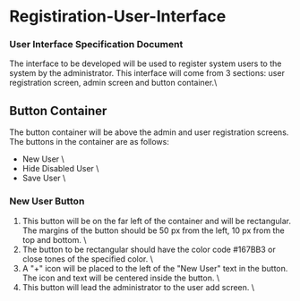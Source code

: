 # Registiration-User-Interface
### **User Interface Specification Document**

The interface to be developed will be used to register system users to the system by the administrator. This interface will come from 3 sections: user registration screen, admin screen and button container.\

## Button Container
The button container will be above the admin and user registration screens. The buttons in the container are as follows:
- New User \
- Hide Disabled User \
- Save User \

### New User Button

1. This button will be on the far left of the container and will be rectangular. The margins of the button should be 50 px from the left, 10 px from the top and bottom. \
2. The button to be rectangular should have the color code #167BB3 or close tones of the specified color. \
3. A "+" icon will be placed to the left of the "New User" text in the button. The icon and text will be centered inside the button. \
4. This button will lead the administrator to the user add screen. \ 
